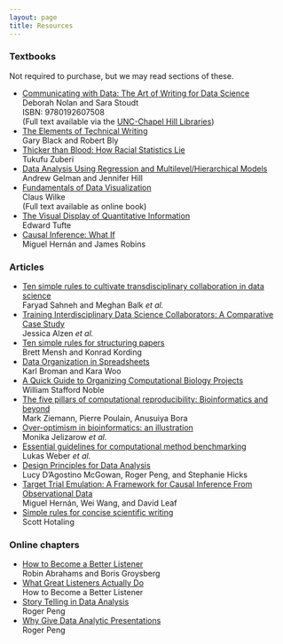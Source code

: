```yaml
---
layout: page
title: Resources
---
```


### Textbooks

Not required to purchase, but we may read sections of these.

* [Communicating with Data: The Art of Writing for Data Science](https://a.co/d/daBTkkR) <br/>
  Deborah Nolan and Sara Stoudt <br/>
  ISBN: 9780192607508 <br/>
  (Full text available via the [UNC-Chapel Hill Libraries](https://library.unc.edu))
* [The Elements of Technical Writing](https://a.co/d/0i6KCXe) <br/> 
  Gary Black and Robert Bly
* [Thicker than Blood: How Racial Statistics Lie](https://www.upress.umn.edu/book-division/books/thicker-than-blood) <br/> 
  Tukufu Zuberi
* [Data Analysis Using Regression and Multilevel/Hierarchical Models](http://www.stat.columbia.edu/~gelman/arm/) <br/>
  Andrew Gelman and Jennifer Hill
* [Fundamentals of Data Visualization](https://clauswilke.com/dataviz/) <br/>
  Claus Wilke <br/>
  (Full text available as online book)
* [The Visual Display of Quantitative Information](https://www.edwardtufte.com/tufte/books_vdqi) <br/>
  Edward Tufte
* [Causal Inference: What If](https://www.hsph.harvard.edu/miguel-hernan/causal-inference-book/) <br/>
  Miguel Hernán and James Robins

### Articles

* [Ten simple rules to cultivate transdisciplinary collaboration in data science](https://doi.org/10.1371/journal.pcbi.1008879) <br/>
  Faryad Sahneh and Meghan Balk *et al.*
* [Training Interdisciplinary Data Science Collaborators: A Comparative Case Study](https://doi.org/10.1080/26939169.2023.2191666) <br/>
  Jessica Alzen *et al.*
* [Ten simple rules for structuring papers](https://doi.org/10.1371/journal.pcbi.1005619) <br/>
  Brett Mensh and Konrad Kording
* [Data Organization in Spreadsheets](https://doi.org/10.1080/00031305.2017.1375989) <br/>
  Karl Broman and Kara Woo
* [A Quick Guide to Organizing Computational Biology Projects](https://doi.org/:10.1371/journal.pcbi.1000424) <br/>
  William Stafford Noble
* [The five pillars of computational reproducibility: Bioinformatics and beyond](https://osf.io/4pd9n/) <br/>
  Mark Ziemann, Pierre Poulain, Anusuiya Bora
* [Over-optimism in bioinformatics: an illustration](https://doi.org/10.1093/bioinformatics/btq323) <br/>
  Monika Jelizarow *et al.*
* [Essential guidelines for computational method benchmarking](https://doi.org/10.1186/s13059-019-1738-8) <br/>
  Lukas Weber *et al.*
* [Design Principles for Data Analysis](https://doi.org/10.1080/10618600.2022.2104290) <br/>
  Lucy D’Agostino McGowan, Roger Peng, and Stephanie Hicks
* [Target Trial Emulation: A Framework for Causal Inference From Observational Data](https//doi.org/10.1001/jama.2022.21383) <br/>
  Miguel Hernán, Wei Wang, and David Leaf
* [Simple rules for concise scientific writing](https://doi.org/10.1002/lol2.10165) <br/>
  Scott Hotaling

### Online chapters

* [How to Become a Better Listener ](https://hbr.org/2021/12/how-to-become-a-better-listener) <br/>
  Robin Abrahams and Boris Groysberg
* [What Great Listeners Actually Do](https://hbr.org/2016/07/what-great-listeners-actually-do) <br/>
  How to Become a Better Listener 
* [Story Telling in Data Analysis](https://rdpeng.org/ads2020/week-9.html) <br/>
  Roger Peng
* [Why Give Data Analytic Presentations](https://rdpeng.org/ads2020/week-12.html) <br/>
  Roger Peng
